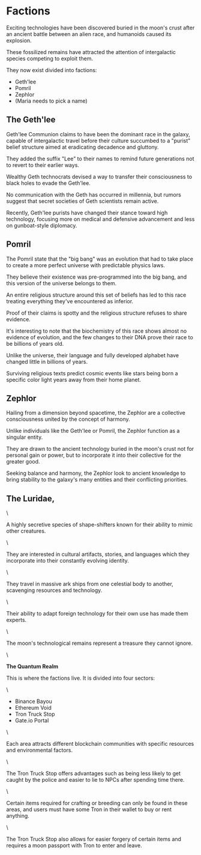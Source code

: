 # Factions

Exciting technologies have been discovered buried in the moon's crust after an ancient battle between an alien race, and humanoids caused its explosion.&#x20;

These fossilized remains have attracted the attention of intergalactic species competing to exploit them.

They now exist divided into factions:

* Geth'lee
* Pomril
* Zephlor
* (Maria needs to pick a name)

## The Geth'lee

Geth'lee Communion claims to have been the dominant race in the galaxy, capable of intergalactic travel before their culture succumbed to a "purist" belief structure aimed at eradicating decadence and gluttony.

They added the suffix "Lee" to their names to remind future generations not to revert to their earlier ways.&#x20;

Wealthy Geth technocrats devised a way to transfer their consciousness to black holes to evade the Geth'lee.&#x20;

No communication with the Geth has occurred in millennia, but rumors suggest that secret societies of Geth scientists remain active.&#x20;

Recently, Geth'lee purists have changed their stance toward high technology, focusing more on medical and defensive advancement and less on gunboat-style diplomacy.

## Pomril&#x20;

The Pomril state that the "big bang" was an evolution that had to take place to create a more perfect universe with predictable physics laws.&#x20;

They believe their existence was pre-programmed into the big bang, and this version of the universe belongs to them.&#x20;

An entire religious structure around this set of beliefs has led to this race treating everything they've encountered as inferior.&#x20;

Proof of their claims is spotty and the religious structure refuses to share evidence.

It's interesting to note that the biochemistry of this race shows almost no evidence of evolution, and the few changes to their DNA prove their race to be billions of years old.&#x20;

Unlike the universe, their language and fully developed alphabet have changed little in billions of years.&#x20;

Surviving religious texts predict cosmic events like stars being born a specific color light years away from their home planet.

## Zephlor

Hailing from a dimension beyond spacetime, the Zephlor are a collective consciousness united by the concept of harmony.&#x20;

Unlike individuals like the Geth'lee or Pomril, the Zephlor function as a singular entity.&#x20;

They are drawn to the ancient technology buried in the moon's crust not for personal gain or power, but to incorporate it into their collective for the greater good.&#x20;

Seeking balance and harmony, the Zephlor look to ancient knowledge to bring stability to the galaxy's many entities and their conflicting priorities.

## The Luridae,&#x20;

\


A highly secretive species of shape-shifters known for their ability to mimic other creatures.&#x20;

\


They are interested in cultural artifacts, stories, and languages which they incorporate into their constantly evolving identity.&#x20;

\


They travel in massive ark ships from one celestial body to another, scavenging resources and technology.&#x20;

\


Their ability to adapt foreign technology for their own use has made them experts.&#x20;

\


The moon's technological remains represent a treasure they cannot ignore.

\


**The Quantum Realm**&#x20;

This is where the factions live. It is divided into four sectors:&#x20;

\


* Binance Bayou
* Ethereum Void
* Tron Truck Stop
* Gate.io Portal

\


Each area attracts different blockchain communities with specific resources and environmental factors.&#x20;

\


The Tron Truck Stop offers advantages such as being less likely to get caught by the police and easier to lie to NPCs after spending time there.&#x20;

\


Certain items required for crafting or breeding can only be found in these areas, and users must have some Tron in their wallet to buy or rent anything.&#x20;

\


The Tron Truck Stop also allows for easier forgery of certain items and requires a moon passport with Tron to enter and leave.
